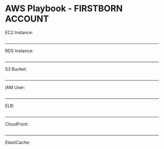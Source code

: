 # AWS Playbook - FIRSTBORN ACCOUNT


EC2 Instance:

```

```
------------------

RDS Instance:

```

```

------------------

S3 Bucket:

```

```
------------------

IAM User:

```

```
------------------

ELB:

```

```
------------------

CloudFront:

```

```
------------------

ElastiCache:

```

```
